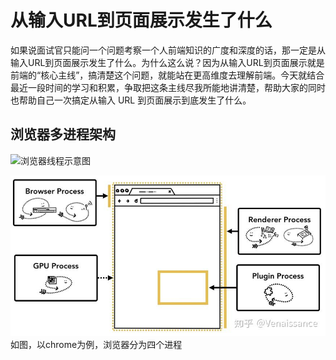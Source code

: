 # 从输入URL到页面展示发生了什么

如果说面试官只能问一个问题考察一个人前端知识的广度和深度的话，那一定是从输入URL到页面展示发生了什么。为什么这么说？因为从输入URL到页面展示就是前端的“核心主线”，搞清楚这个问题，就能站在更高维度去理解前端。今天就结合最近一段时间的学习和积累，争取把这条主线尽我所能地讲清楚，帮助大家的同时也帮助自己一次搞定从输入 URL 到页面展示到底发生了什么。

## 浏览器多进程架构

![浏览器线程示意图](https://pic1.zhimg.com/80/v2-148f7b6597e03ed406bc16a476761224_1440w.jpg)

![aa](./imgs/a.jpg)
如图，以chrome为例，浏览器分为四个进程




















